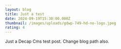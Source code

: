 ```yaml
---
layout: blog
title: Just a test
date: 2024-09-19T15:30:00.000Z
thumbnail: /images/uploads/gdwp-749-hd-no-logo.jpeg
rating: 4
---
```

Just a Decap Cms test post. Change blog path also.
